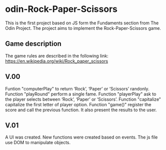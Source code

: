# odin-Rock-Paper-Scissors
This is the first project based on JS form the Fundaments section from The Odin Project. The project aims to implement the Rock-Paper-Scissors game.

## Game description
The game rules are described in the following link: https://en.wikipedia.org/wiki/Rock_paper_scissors

## V.00
Funtion "computerPlay" to return  ‘Rock’, ‘Paper’ or ‘Scissors’ randonly.
Function "playRound" perform a single fame.
Function "playerPlay" ask to the player selects between ‘Rock’, ‘Paper’ or ‘Scissors’.
Function "capitalize" capitalize the first letter of player option.
Function "game()" register the score and call the previous function. It also present the results to the user.

## V.01
A UI was created. New functions were created based on events. The js file use DOM to manipulate objects.

